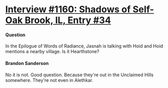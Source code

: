 # [Interview #1160: Shadows of Self-Oak Brook, IL, Entry #34](https://www.theoryland.com/intvmain.php?i=1160#34)

#### Question

In the Epilogue of Words of Radiance, Jasnah is talking with Hoid and Hoid mentions a nearby village. Is it Hearthstone?

#### Brandon Sanderson

No it is not. Good question. Because they're out in the Unclaimed Hills somewhere. They're not even in Alethkar.

